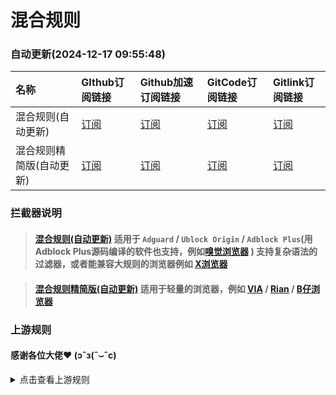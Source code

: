 # 混合规则
### 自动更新(2024-12-17 09:55:48)


| 名称 | GIthub订阅链接 | Github加速订阅链接 | GitCode订阅链接 | Gitlink订阅链接 |
| :-- | :-- | :-- | :-- | :-- |
| 混合规则(自动更新) | [订阅](https://raw.githubusercontent.com/596546419/adblock_auto/main/Rules/adblock_auto.txt) | [订阅](https://raw.gitmirror.com/596546419/adblock_auto/main/Rules/adblock_auto.txt) | [订阅](https://gitcode.net/weixin_45617236/adblock_auto/-/raw/main/Rules/adblock_auto.txt) | [订阅](https://www.gitlink.org.cn/api/keytoolazy/adblock_auto/raw/Rules/adblock_auto.txt?ref=main) |
| 混合规则精简版(自动更新) | [订阅](https://raw.githubusercontent.com/596546419/adblock_auto/main/Rules/adblock_auto_lite.txt) | [订阅](https://raw.gitmirror.com/596546419/adblock_auto/main/Rules/adblock_auto_lite.txt) | [订阅](https://gitcode.net/weixin_45617236/adblock_auto/-/raw/main/Rules/adblock_auto_lite.txt) | [订阅](https://www.gitlink.org.cn/api/keytoolazy/adblock_auto/raw/Rules/adblock_auto_lite.txt?ref=main) |

### 拦截器说明
> #### [混合规则(自动更新)](https://596546419.github.io/adblock_auto/Rules/adblock_auto.txt) 适用于 `Adguard` / `Ublock Origin` / `Adblock Plus`(用Adblock Plus源码编译的软件也支持，例如[嗅觉浏览器](https://www.coolapk.com/apk/com.hiker.youtoo) ) 支持复杂语法的过滤器，或者能兼容大规则的浏览器例如 [X浏览器](https://www.coolapk.com/apk/com.mmbox.xbrowser)

> #### [混合规则精简版(自动更新)](https://596546419.github.io/adblock_auto/Rules/adblock_auto_lite.txt) 适用于轻量的浏览器，例如  [VIA](https://www.coolapk.com/apk/mark.via)  / [Rian](https://www.coolapk.com/apk/com.rainsee.create) / [B仔浏览器](https://www.coolapk.com/apk/com.huicunjun.bbrowser)


### 上游规则
#### 感谢各位大佬❤ (ɔˆз(ˆ⌣ˆc)
<details>
<summary>点击查看上游规则</summary>
<ul>
    <li> <a href="https://easylist-downloads.adblockplus.org/easylist.txt" target="_blank" > Easylist </a> </li>
    <li> <a href="https://easylist-downloads.adblockplus.org/easylistchina.txt" target="_blank" > EasylistChina </a> </li>
    <li> <a href="https://easylist-downloads.adblockplus.org/antiadblockfilters.txt" target="_blank" > Antiadblockfilters </a> </li>
    <li> <a href="https://filters.adtidy.org/android/filters/15_optimized.txt" target="_blank" > Adguard DNS optimized </a> </li>
    <li> <a href="https://filters.adtidy.org/extension/ublock/filters/11.txt" target="_blank" > Adguard mobile </a> </li>
    <li> <a href="https://filters.adtidy.org/extension/ublock/filters/224.txt" target="_blank" > Adguard Chinese </a> </li>
    <li><a href="https://github.com/pboymt/Steam520">Steam520</a></li>
    <li><a href="https://github.com/521xueweihan/GitHub520">GitHub520</a></li>
    <li><a href="https://github.com/rentianyu/Ad-set-hosts">Ad-set-hosts</a></li>
    <li><a href="https://github.com/uniartisan/adblock_list">adblock_list</a></li>
    <li><a href="https://github.com/banbendalao/ADgk/">ADgk</a></li>
    <li><a href="https://abp.oisd.nl/basic/">OISD Blocklist Basic</a></li>
    <li><a href="https://github.com/damengzhu/banad/">几十KB的轻量规则</a></li>
    <li><a href="https://github.com/francis-zhao/quarklist">QuarkList</a></li>
    <li><a href="https://github.com/jdlingyu/ad-wars">ad-wars</a></li>
    <li><a href="https://raw.githubusercontent.com/AdguardTeam/FiltersRegistry/master/filters/filter_2_Base/filter.txt">AdGuard Base</a></li>
    <li><a href="https://github.com/TG-Twilight/AWAvenue-Adblock-Rule">AWAvenue-Adblock-Rule</a></li>
    <li><a href="https://github.com/sbwml/halflife-list">halflife-list</a></li>
    <li><a href="https://github.com/Potterli20/hosts">冷莫</a></li>
    <li><a href="https://github.com/ineo6/hosts">GitHub Hosts</a></li>
    <li><a href="https://github.com/zsakvo/AdGuard-Custom-Rule">AdGuard for Android 的 一些自定义规则</a></li>
    <li><a href="https://github.com/neodevpro/neodevhost">neodevhost</a></li>
    <li><a href="https://github.com/lingeringsound/adblock_auto">夕阳醉歌的混合规则</a></li>
    <li><a href="https://github.com/hagezi/dns-blocklists">DNS Blocklists</a></li>
</ul>
</details>
